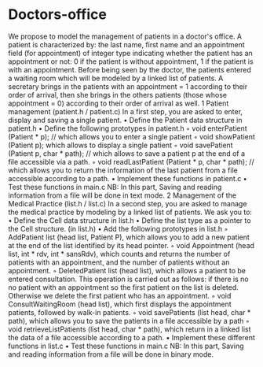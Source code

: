 # Doctors-office
We propose to model the management of patients in a doctor's office. A patient is characterized by: the last name, first name and an appointment field (for appointment) of integer type indicating whether the patient has an appointment or not: 0 if the patient is without appointment, 1 if the patient is with an appointment. Before being seen by the doctor, the patients entered a waiting room which will be modeled by a linked list of patients. A secretary brings in the patients with an appointment = 1 according to their order of arrival, then she brings in the others patients (those whose appointment = 0) according to their order of arrival as well.
1 Patient management (patient.h / patient.c)
    In a first step, you are asked to enter, display and
    saving a single patient.
      • Define the Patient data structure in patient.h
      • Define the following prototypes in patient.h
      ◦ void enterPatient (Patient * p); // which allows you to enter a single patient
      ◦ void showPatient (Patient p); which allows to display a single patient
      ◦ void savePatient (Patient p, char * path); // which allows to save
    a patient p at the end of a file accessible via a path.
      ◦ void readLastPatient (Patient * p, char * path); // which allows you to return
    the information of the last patient from a file accessible according to a
    path.
      • Implement these functions in patient.c
      • Test these functions in main.c
    NB: In this part, Saving and reading information from a file
    will be done in text mode.
2 Management of the Medical Practice (list.h / list.c)
    In a second step, you are asked to manage the medical practice by
    modeling by a linked list of patients.
    We ask you to:
      • Define the Cell data structure in list.h
      • Define the list type as a pointer to the Cell structure. (in list.h)
      • Add the following prototypes in list.h
      ◦ AddPatient list (head list, Patient P), which allows you to add a new
    patient at the end of the list identified by its head pointer.
      ◦ void Appointment (head list, int * rdv, int * sansRdv), which counts and returns
    the number of patients with an appointment, and the number of patients without an appointment.
      ◦ DeletedPatient list (head list), which allows a patient to be entered
    consultation. This operation is carried out as follows: if there is no
    no patient with an appointment so the first patient on the list is
    deleted. Otherwise we delete the first patient who has an appointment.
      ◦ void ConsultWaitingRoom (head list), which first displays the
    appointment patients, followed by walk-in patients.
      ◦ void savePatients (list head, char * path), which allows you to
    save the patients in a file accessible by a path
      ◦ void retrieveListPatients (list head, char * path), which
    return in a linked list the data of a file accessible according to a
    path.
      • Implement these different functions in list.c
      • Test these functions in main.c
    NB: In this part, Saving and reading information from a file
    will be done in binary mode.

